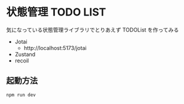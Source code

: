 # 状態管理 TODO LIST

気になっている状態管理ライブラリでとりあえず TODOList を作ってみる

- Jotai
  - http://localhost:5173/jotai
- Zustand
- recoil

## 起動方法

```
npm run dev
```
